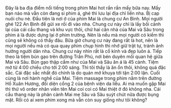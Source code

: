 Đây là ba địa điểm nổi tiếng trong phim Mai hot rần rần mấy bữa nay. Mấy bạn nào mà vẫn còn đang si phim á, ghé thì lưu lại địa chỉ liền nha. Bị cap nuôi chu nè. Đầu tiên là nơi ở của phim Mai là chung cư An Bình. Mọi người ghé 122 An Bình để gửi xe rồi đi vào nha. Chung cư này chỉ là lấy bối cảnh lại của cái cầu thang và khu vực thôi, chứ hai căn nhà của Mai và Sâu trong phim á là được dựng lại ở phim trường. Nên là nếu mà mọi người có kiếm thì cũng sẽ không có thấy đâu. Bữa giờ chung cư này đang rất là hot, nên là mọi người nếu mà có qua quay phim chụp hình thì nhớ giữ trật tự, tránh ảnh hưởng người dân nha. Chung cư này nhìn rất là cổ kính và đẹp luôn á. Tiếp theo là tiệm bún gạo trên đường Trần Phú, nơi bén duyên mối quan hệ giữa Mai và Sâu. Bún gạo thập cẩm như của Mai và Sâu ăn á là 45 cành. Tiệm mở từ 4:00 chiều cho tới 2:00 sáng. Thì tôi thấy là ăn ổn thôi, không quá đặc sắc. Cái đặc sắc nhất đó chính là do quán mở khuya tới tận 2:00 lận. Cuối cùng là nơi hành nghề của Mai. Tiệm massage trong phim nằm trên đường Hồ Xuân Hương, đối diện cổng 2 của bệnh viện da liễu. Ai mà muốn gặp Mai thì thử vô order nhân viên tên Mai coi coi có Mai thiệt ở đó không nha. Cái cầu thang này là phân cảnh Mai mẹ Sâu và Sâu suýt chút nữa được bụng mặt. Rồi có ai xem phim xong mà vẫn còn suy giống như tôi không?